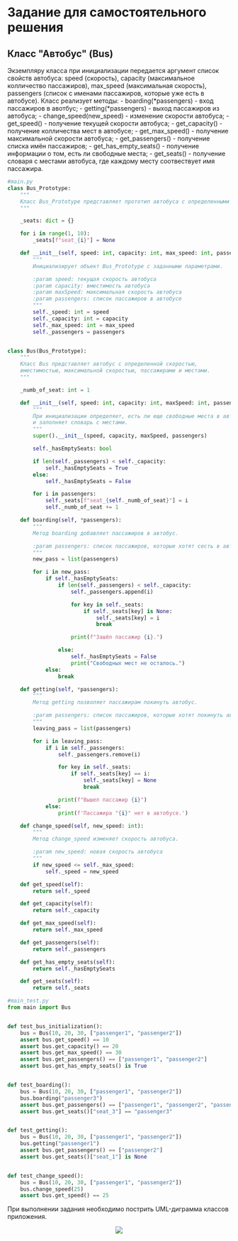 # Задание для самостоятельного решения

## Класс "Автобус" (Bus)

Экземпляру класса при инициализации передается аргумент список свойств автобуса: speed (скорость), capacity (максимальное колличество пассажиров), max_speed (максимальная скорость), passengers (список с именами пассажиров, которые уже есть в автобусе).
Класс реализует методы:
\- boarding(*passengers) - вход пассажиров в авотбус;
\- getting(*passengers) - выход пассажиров из автобуса;
\- change_speed(new_speed) - изменение скорости автобуса;
\- get_speed() - получение текущей скорости автобуса;
\- get_capacity() - получение колличества мест в автобусе;
\- get_max_speed() - получение максимальной скорости автобуса;
\- get_passengers() - получение списка имён пассажиров;
\- get_has_empty_seats() - получение информации о том, есть ли свободные места;
\- get_seats() - получение словаря с местами автобуса, где каждому месту соотвествует имя пассажира.

```PYTHON
#main.py
class Bus_Prototype:
    """
    Класс Bus_Prototype представляет прототип автобуса с определенными местами.
    """

    _seats: dict = {}

    for i in range(1, 10):
        _seats[f"seat_{i}"] = None

    def __init__(self, speed: int, capacity: int, max_speed: int, passengers):
        """
        Инициализирует объект Bus_Prototype с заданными параметрами.

        :param speed: текущая скорость автобуса
        :param capacity: вместимость автобуса
        :param maxSpeed: максимальная скорость автобуса
        :param passengers: список пассажиров в автобусе
        """
        self._speed: int = speed
        self._capacity: int = capacity
        self._max_speed: int = max_speed
        self._passengers = passengers


class Bus(Bus_Prototype):
    """
    Класс Bus представляет автобус с определенной скоростью,
    вместимостью, максимальной скоростью, пассажирами и местами.
    """

    _numb_of_seat: int = 1

    def __init__(self, speed: int, capacity: int, maxSpeed: int, passengers):
        """
        При инициализации определяет, есть ли еще свободные места в автобусе,
        и заполняет словарь с местами.
        """
        super().__init__(speed, capacity, maxSpeed, passengers)

        self._hasEmptySeats: bool

        if len(self._passengers) < self._capacity:
            self._hasEmptySeats = True
        else:
            self._hasEmptySeats = False

        for i in passengers:
            self._seats[f"seat_{self._numb_of_seat}"] = i
            self._numb_of_seat += 1

    def boarding(self, *passengers):
        """
        Метод boarding добавляет пассажиров в автобус.

        :param passengers: список пассажиров, которые хотят сесть в автобус
        """
        new_pass = list(passengers)

        for i in new_pass:
            if self._hasEmptySeats:
                if len(self._passengers) < self._capacity:
                    self._passengers.append(i)

                    for key in self._seats:
                        if self._seats[key] is None:
                            self._seats[key] = i
                            break

                    print(f"Зашёл пассажир {i}.")

                else:
                    self._hasEmptySeats = False
                    print("Свободных мест не осталось.")
            else:
                break

    def getting(self, *passengers):
        """
        Метод getting позволяет пассажирам покинуть автобус.

        :param passengers: список пассажиров, которые хотят покинуть автобус
        """
        leaving_pass = list(passengers)

        for i in leaving_pass:
            if i in self._passengers:
                self._passengers.remove(i)

                for key in self._seats:
                    if self._seats[key] == i:
                        self._seats[key] = None
                        break

                print(f"Вышел пассажир {i}")
            else:
                print(f'Пассажира "{i}" нет в автобусе.')

    def change_speed(self, new_speed: int):
        """
        Метод change_speed изменяет скорость автобуса.

        :param new_speed: новая скорость автобуса
        """
        if new_speed <= self._max_speed:
            self._speed = new_speed

    def get_speed(self):
        return self._speed

    def get_capacity(self):
        return self._capacity

    def get_max_speed(self):
        return self._max_speed

    def get_passengers(self):
        return self._passengers

    def get_has_empty_seats(self):
        return self._hasEmptySeats

    def get_seats(self):
        return self._seats 
```

``` PYTHON
#main_test.py
from main import Bus


def test_bus_initialization():
    bus = Bus(10, 20, 30, ["passenger1", "passenger2"])
    assert bus.get_speed() == 10
    assert bus.get_capacity() == 20
    assert bus.get_max_speed() == 30
    assert bus.get_passengers() == ["passenger1", "passenger2"]
    assert bus.get_has_empty_seats() is True


def test_boarding():
    bus = Bus(10, 20, 30, ["passenger1", "passenger2"])
    bus.boarding("passenger3")
    assert bus.get_passengers() == ["passenger1", "passenger2", "passenger3"]
    assert bus.get_seats()["seat_3"] == "passenger3"


def test_getting():
    bus = Bus(10, 20, 30, ["passenger1", "passenger2"])
    bus.getting("passenger1")
    assert bus.get_passengers() == ["passenger2"]
    assert bus.get_seats()["seat_1"] is None


def test_change_speed():
    bus = Bus(10, 20, 30, ["passenger1", "passenger2"])
    bus.change_speed(25)
    assert bus.get_speed() == 25

```
При выполнении задания необходимо пострить UML-диграмма классов приложения.
<p align="center"> <image src="image.png"> </p>